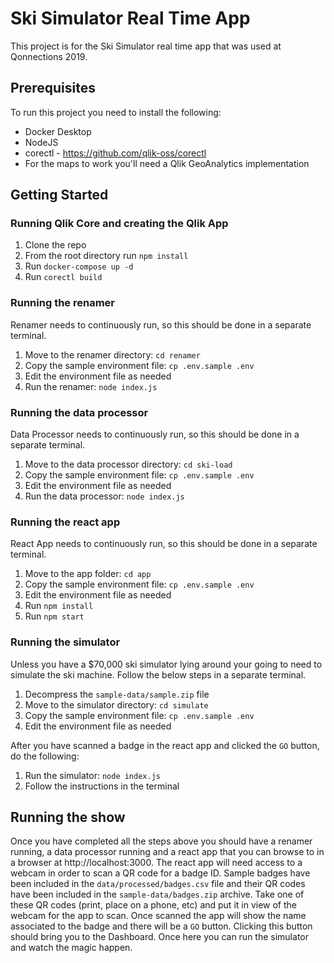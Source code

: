 # Ski Simulator Real Time App

This project is for the Ski Simulator real time app that was used at Qonnections 2019.

## Prerequisites

To run this project you need to install the following:

- Docker Desktop
- NodeJS
- corectl - https://github.com/qlik-oss/corectl
- For the maps to work you'll need a Qlik GeoAnalytics implementation

## Getting Started

### Running Qlik Core and creating the Qlik App

1. Clone the repo
2. From the root directory run `npm install`
3. Run `docker-compose up -d`
4. Run `corectl build`

### Running the renamer

Renamer needs to continuously run, so this should be done in a separate terminal.

1. Move to the renamer directory: `cd renamer`
2. Copy the sample environment file: `cp .env.sample .env`
3. Edit the environment file as needed
4. Run the renamer: `node index.js`

### Running the data processor

Data Processor needs to continuously run, so this should be done in a separate terminal.

1. Move to the data processor directory: `cd ski-load`
2. Copy the sample environment file: `cp .env.sample .env`
3. Edit the environment file as needed
4. Run the data processor: `node index.js`

### Running the react app

React App needs to continuously run, so this should be done in a separate terminal.

1. Move to the app folder: `cd app`
2. Copy the sample environment file: `cp .env.sample .env`
3. Edit the environment file as needed
4. Run `npm install`
5. Run `npm start`

### Running the simulator

Unless you have a $70,000 ski simulator lying around your going to need to simulate
the ski machine. Follow the below steps in a separate terminal.

1. Decompress the `sample-data/sample.zip` file
1. Move to the simulator directory: `cd simulate`
2. Copy the sample environment file: `cp .env.sample .env`
3. Edit the environment file as needed

After you have scanned a badge in the react app and clicked the `GO` button, do the following:

1. Run the simulator: `node index.js`
2. Follow the instructions in the terminal


## Running the show

Once you have completed all the steps above you should have a renamer running, a data processor running and a react app
that you can browse to in a browser at http://localhost:3000. The react app will need access to a webcam in order to scan
a QR code for a badge ID. Sample badges have been included in the `data/processed/badges.csv` file and their QR codes have
been included in the `sample-data/badges.zip` archive. Take one of these QR codes (print, place on a phone, etc) and put it
in view of the webcam for the app to scan. Once scanned the app will show the name associated to the badge and there will be
a `GO` button. Clicking this button should bring you to the Dashboard. Once here you can run the simulator and watch the magic
happen.